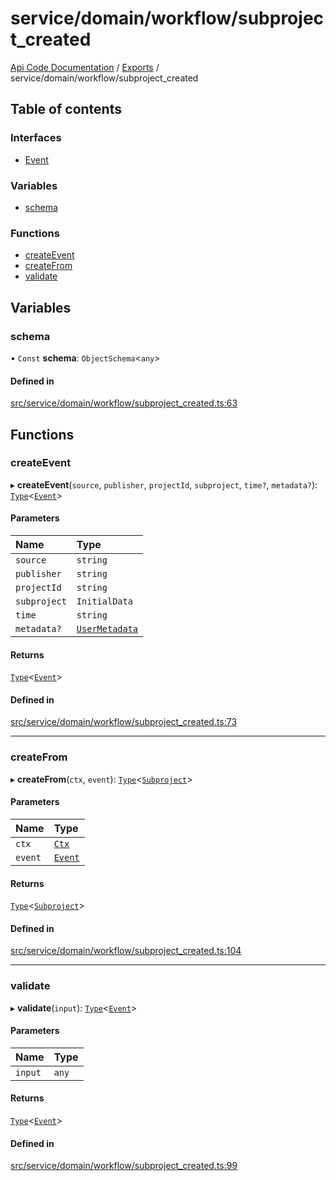 # service/domain/workflow/subproject\_created
[Api Code Documentation](../README.md) / [Exports](../modules.md) / service/domain/workflow/subproject\_created

## Table of contents

### Interfaces

- [Event](../interfaces/service_domain_workflow_subproject_created.Event.md)

### Variables

- [schema](service_domain_workflow_subproject_created.md#schema)

### Functions

- [createEvent](service_domain_workflow_subproject_created.md#createevent)
- [createFrom](service_domain_workflow_subproject_created.md#createfrom)
- [validate](service_domain_workflow_subproject_created.md#validate)

## Variables

### schema

• `Const` **schema**: `ObjectSchema`\<`any`\>

#### Defined in

[src/service/domain/workflow/subproject_created.ts:63](https://github.com/openkfw/TruBudget/blob/c993c60c/api/src/service/domain/workflow/subproject_created.ts#L63)

## Functions

### createEvent

▸ **createEvent**(`source`, `publisher`, `projectId`, `subproject`, `time?`, `metadata?`): [`Type`](result.md#type)\<[`Event`](../interfaces/service_domain_workflow_subproject_created.Event.md)\>

#### Parameters

| Name | Type |
| :------ | :------ |
| `source` | `string` |
| `publisher` | `string` |
| `projectId` | `string` |
| `subproject` | `InitialData` |
| `time` | `string` |
| `metadata?` | [`UserMetadata`](service_domain_metadata.md#usermetadata) |

#### Returns

[`Type`](result.md#type)\<[`Event`](../interfaces/service_domain_workflow_subproject_created.Event.md)\>

#### Defined in

[src/service/domain/workflow/subproject_created.ts:73](https://github.com/openkfw/TruBudget/blob/c993c60c/api/src/service/domain/workflow/subproject_created.ts#L73)

___

### createFrom

▸ **createFrom**(`ctx`, `event`): [`Type`](result.md#type)\<[`Subproject`](../interfaces/service_domain_workflow_subproject.Subproject.md)\>

#### Parameters

| Name | Type |
| :------ | :------ |
| `ctx` | [`Ctx`](../interfaces/lib_ctx.Ctx.md) |
| `event` | [`Event`](../interfaces/service_domain_workflow_subproject_created.Event.md) |

#### Returns

[`Type`](result.md#type)\<[`Subproject`](../interfaces/service_domain_workflow_subproject.Subproject.md)\>

#### Defined in

[src/service/domain/workflow/subproject_created.ts:104](https://github.com/openkfw/TruBudget/blob/c993c60c/api/src/service/domain/workflow/subproject_created.ts#L104)

___

### validate

▸ **validate**(`input`): [`Type`](result.md#type)\<[`Event`](../interfaces/service_domain_workflow_subproject_created.Event.md)\>

#### Parameters

| Name | Type |
| :------ | :------ |
| `input` | `any` |

#### Returns

[`Type`](result.md#type)\<[`Event`](../interfaces/service_domain_workflow_subproject_created.Event.md)\>

#### Defined in

[src/service/domain/workflow/subproject_created.ts:99](https://github.com/openkfw/TruBudget/blob/c993c60c/api/src/service/domain/workflow/subproject_created.ts#L99)
